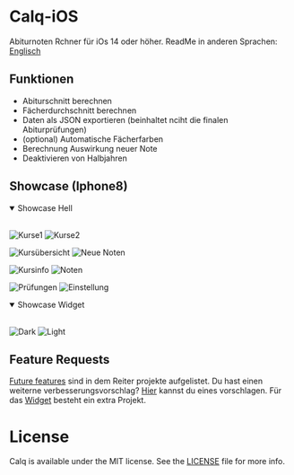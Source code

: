 # Calq-iOS
Abiturnoten Rchner für iOs 14 oder höher.
ReadMe in anderen Sprachen: [Englisch](https://github.com/AKORA-Studios/Calq/blob/master/README.md)

## Funktionen
* Abiturschnitt berechnen
* Fächerdurchschnitt berechnen
* Daten als JSON exportieren (beinhaltet nciht die finalen Abiturprüfungen)
* (optional) Automatische Fächerfarben
* Berechnung Auswirkung neuer Note
* Deaktivieren von Halbjahren


## Showcase (Iphone8)
<details open>
<summary>Showcase Hell</summary>
<br>
  
![Kurse1](https://media.discordapp.net/attachments/867129329363976212/922540738791743538/unknown.png?width=369&height=656)
![Kurse2](https://media.discordapp.net/attachments/867129329363976212/922541001392939029/unknown.png?width=369&height=656)

![Kursübersicht](https://media.discordapp.net/attachments/867129329363976212/922541369136910336/unknown.png?width=369&height=656)
![Neue Noten](https://media.discordapp.net/attachments/867129329363976212/922542508372815872/unknown.png?width=369&height=656)

![Kursinfo](https://media.discordapp.net/attachments/819922260424785920/919707681613291541/unknown.png?width=369&height=656)
![Noten](https://media.discordapp.net/attachments/867129329363976212/922541355677405224/unknown.png?width=369&height=656)
  
![Prüfungen](https://media.discordapp.net/attachments/819922260424785920/904074655403474984/unknown.png?width=369&height=656)
![Einstellung](https://media.discordapp.net/attachments/867129329363976212/921790908263964672/unknown.png?width=369&height=656)
</details>

<details open>
<summary>Showcase Widget</summary>
<br>
  
![Dark](https://media.discordapp.net/attachments/819922260424785920/914186744247775252/unknown.png?width=304&height=657)
![Light](https://media.discordapp.net/attachments/819922260424785920/914188431742078986/unknown.png?width=304&height=657)
</details
<br>

## Feature Requests
[Future features](https://github.com/AKORA-Studios/Calq/projects2) sind in dem Reiter projekte aufgelistet. Du hast einen weiterne verbesserungsvorschlag? [Hier](https://github.com/AKORA-Studios/Calq/issues) kannst du eines vorschlagen. Für das [Widget](https://github.com/AKORA-Studios/Calq/projects/1) besteht ein extra Projekt.

# License
Calq is available under the MIT license. See the [LICENSE](https://github.com/AKORA-Studios/Calq-iOS/blob/main/LICENSE) file for more info.
